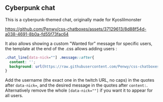 ## Cyberpunk chat

This is a cyberpunk-themed chat, originally made for Kyoslilmonster

https://github.com/Penwy/css-chatboxes/assets/37129613/8d88f54d-a038-4691-8b0a-fd55f73fac64

It also allows showing a custom "Wanted for" message for specific users, the template at the end of the .css allows adding users :
```css
.chat_line[data-nick=""] .message::after{
  content: '';
  background: url(https://raw.githubusercontent.com/Penwy/css-chatboxes/main/cyberpunk/assets/cyberpunk_wanted_for.png) no-repeat !important;
}
```

Add the username (the exact one in the twitch URL, no caps) in the quotes after `data-nick=`, and the desired message in the quotes after `content:`.
Alternatively remove the whole `[data-nick=""]` if you want it to appear for all users.
